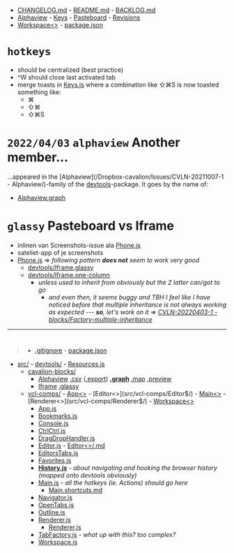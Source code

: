 * [CHANGELOG.md]() - [README.md]() - [BACKLOG.md]()
* [Alphaview]([!devtools/:]) - [Keys]([!devtools/:]) - [Pasteboard]([!devtools/:]) - [Revisions]([!devtools/:])
* [Workspace<>](/Library/vcl-comps/devtools/Workspace$/devtools.js)  - [package.json]()

# `hotkeys`

* should be centralized (best practice)
* ^W should close last activated tab
* merge toasts in [Keys.js](src/cavalion-blocks/:) where a combination like ⇧⌘S is now toasted something like:
	* ⌘
	* ⇧⌘
	* ⇧⌘S

# `2022/04/03` `alphaview` Another member...

...appeared in the [Alphaview](/Dropbox-cavalion/Issues/CVLN-20211007-1 - Alphaview/)-family of the [devtools](src/cavalion-blocks/)-package. It goes by the name of:

* [Alphaview.graph]([./src/cavalion-blocks/:])

# `glassy` Pasteboard vs Iframe

* inlinen van Screenshots-issue ala [Phone.js](/Dropbox-veldapps/VeldwerkGT/:)
* sateliet-app of je screenshots
* [Phone.js](/Dropbox-veldapps/VeldwerkGT/:) => _following pattern **does not** seem to work very good_
	* [devtools/Iframe.glassy]([:])
	* [devtools/Iframe.one-column]([:])
		* _unless used to inherit from obviously but the 2 latter can/got to go_
			* _and even then, it seems buggy and TBH I feel like I have noticed before that multiple inheritance is not always working as expected --- **so**, let's work on it => [CVLN-20220403-1 - blocks/Factory-multiple-inheritance](/Dropbox-cavalion/Issues/:/:/)_
---

#  

> * [.gitignore]() - [package.json]()
* [src/]() - [devtools/](src/:) - [Resources.js](src/devtools/:)
	* [cavalion-blocks/](src/:)
		* [Alphaview]([!./src/cavalion-blocks/:]) [.csv]([./src/cavalion-blocks/Alphaview:]) ([.export]([./src/cavalion-blocks/Alphaview:]))
		**[.graph]([./src/cavalion-blocks/Alphaview:])** [.map]([./src/cavalion-blocks/Alphaview:]) [.preview]([./src/cavalion-blocks/Alphaview:]) 
		* [Iframe]([./src/cavalion-blocks/:]) [.glassy]([./src/cavalion-blocks/Iframe:])
	* [vcl-comps/](src/:) - [App<>](src/vcl-comps/App$/) - [Editor<>](src/vcl-comps/Editor$/) - [Main<>](src/vcl-comps/Main$/)  - [Renderer<>](src/vcl-comps/Renderer$/) - [Workspace<>](src/vcl-comps/Workspace$/)
		* [App.js](src/vcl-comps/:)
		* [Bookmarks.js](src/vcl-comps/:)
		* [Console.js](src/vcl-comps/:)
		* [CtrlCtrl.js](src/vcl-comps/:)
		* [DragDropHandler.js](src/vcl-comps/:)
		* [Editor.js](src/vcl-comps/:) - [Editor<>/.md](src/vcl-comps/Editor$/.md)
		* [EditorsTabs.js](src/vcl-comps/:)
		* [Favorites.js](src/vcl-comps/:)
		* **[History.js](src/vcl-comps/:)** - _about navigating and hooking the browser history (mapped onto devtools obviously)_
		* [Main.js](src/vcl-comps/:) - _all the hotkeys (ie. Actions) should go here_
			* [Main.shortcuts.md](src/vcl-comps/:)
		* [Navigator.js](src/vcl-comps/:)
		* [OpenTabs.js](src/vcl-comps/:)
		* [Outline.js](src/vcl-comps/:)
		* [Renderer.js](src/vcl-comps/:)
			* [Renderer<gds>.js](./Renderer$/gds.js)
		* [TabFactory.js](src/vcl-comps/:) - _what up with this? too complex?_
		* [Workspace.js](src/vcl-comps/:)
